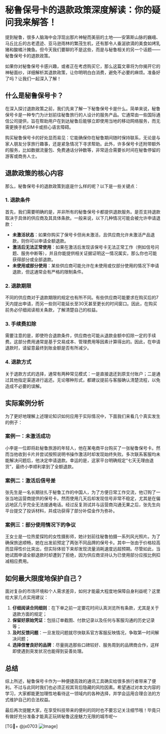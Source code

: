 # 秘鲁保号卡的退款政策深度解读：你的疑问我来解答！

提到秘鲁，很多人脑海中会浮现出那片神秘而美丽的土地——安第斯山脉的巍峨、马丘比丘的古老遗迹、亚马逊雨林的繁茂生机，还有那令人垂涎欲滴的美食如烤乳猪和酸橘汁腌鱼。但今天我们要聊的不是这些，而是与秘鲁相关的另一个话题——秘鲁保号卡的退款政策。

如果你对秘鲁保号卡感兴趣，或者正在考虑购买它，那么这篇文章将为你揭开它的神秘面纱，详细解析其退款政策，让你明明白白消费，避免不必要的麻烦。准备好了吗？让我们一起深入了解！

## 什么是秘鲁保号卡？

在深入探讨退款政策之前，我们先来了解一下秘鲁保号卡是什么。简单来说，秘鲁保号卡是一种专门为计划前往秘鲁旅行的人设计的服务产品。它通常由一些国际通信公司提供，旨在帮助用户在到达秘鲁后能够立即使用当地的移动网络服务，而无需更换手机SIM卡或担心语言障碍。

购买秘鲁保号卡的好处显而易见：它能确保你在秘鲁期间随时保持联系，无论是与家人朋友分享旅行趣事，还是紧急情况下寻求帮助。此外，许多保号卡还附带额外的服务，比如数据流量包、免费通话分钟数等，非常适合需要长时间在秘鲁停留的游客或商务人士。

## 退款政策的核心内容

那么，秘鲁保号卡的退款政策到底是什么样的呢？以下是一些关键点：

### 1. 退款条件

首先，我们需要明确的是，并非所有的秘鲁保号卡都提供退款服务。是否支持退款取决于具体的供应商及其具体条款。一般来说，以下几种情况可能会被允许申请退款：

- **未激活状态**：如果你购买了保号卡但尚未激活，且供应商允许未激活产品退款，则你可以申请全额退款。
- **激活后无法正常使用**：如果在激活后发现该保号卡无法正常工作（例如信号问题、服务中断等），并且你能提供相关证据证明这一情况属实，那么你也可能获得部分或全部退款。
- **未使用或部分使用**：某些供应商可能允许在未使用或仅部分使用的情况下申请退款，但这通常会有严格的限制条件。

### 2. 退款期限

不同的供应商对于退款期限的规定也有所不同。有些供应商可能要求在购买后的7天内提出申请，而另一些则可能延长至30天甚至更长的时间窗口。因此，在购买前务必仔细阅读相关条款，了解清楚自己的权益。

### 3. 手续费扣除

需要注意的是，即使符合退款条件，供应商也可能从退款金额中扣除一定的手续费。这部分费用通常是基于交易成本、管理费用等因素计算得出的。因此，在申请退款时，请留意最终到账金额是否有所减少。

### 4. 退款方式

关于退款方式的选择，通常有两种常见模式：一是直接退还到原支付账户；二是通过其他指定渠道进行返还。无论哪种形式，都建议提前与客服确认清楚流程，以免造成不必要的误解。

## 实际案例分析

为了更好地理解上述理论知识如何应用于实际情况中，下面我们来看几个真实发生的例子：

### 案例一：未激活成功

小李是一位即将赴秘鲁旅游的年轻人，他在某电商平台购买了一张秘鲁保号卡。然而当他收到卡片并尝试按照说明书操作激活时却发现始终失败。多次联系客服均未能解决问题后，他决定申请退款。幸运的是，这家平台明确规定“七天无理由退货”，最终小李顺利拿到了全额退款。

### 案例二：激活后信号差

张先生是一名长期驻扎于秘鲁工作的中国人，为了方便日常工作交流，他订购了一张当地运营商提供的保号卡。然而使用几天后却发现信号非常不稳定，尤其是在偏远地区几乎完全无法接通电话。经过反复测试并与运营商沟通无果之后，张先生向平台提交了投诉材料，并成功获得了部分补偿金作为弥补。

### 案例三：部分使用情况下的争议

王女士是一位热爱探险的女性摄影师，她计划前往秘鲁拍摄一系列风光照片。为了确保旅途顺畅，她在出发前预定了两张不同品牌的保号卡。其中一张由于价格较高而显得性价比突出，但实际体验下来却发现流量消耗速度远超预期。尽管如此，当她试图申请全额退款时却遭到了拒绝，因为供应商坚持认为已使用部分应按比例扣减相应费用。

## 如何最大限度地保护自己？

面对复杂的市场环境和个人需求差异，如何才能最大程度地保障自身利益呢？这里给大家几点实用建议：

1. **仔细阅读合同细则**：在下单之前一定要花时间认真浏览所有条款，尤其是关于退款方面的规定；
2. **保留好原始凭证**：包括订单截图、付款记录以及任何与客服沟通的历史记录等；
3. **及时反馈问题**：一旦发现问题就尽快联系官方客服反映情况，争取第一时间解决问题；
4. **选择信誉良好的品牌**：尽量挑选那些口碑较好、服务周到的品牌商合作，这样即使遇到突发状况也能得到妥善处理。

## 总结

综上所述，秘鲁保号卡作为一种便捷高效的通讯工具确实给很多旅行者带来了便利。不过与此同时我们也必须正视其背后隐藏的风险因素。希望通过对本文内容的学习，大家都能更加理性地看待这一领域内的各种选择，并学会运用合理合法的方式维护自己的合法权益。

最后再次提醒大家，在享受科技带来的便利的同时也不要忘记关注细节哦！毕竟只有做好充分准备才能真正玩转秘鲁这座魅力无限的城市呢～

[TG💪+ @jx0703 ![Image](https://github.com/user-attachments/assets/dbca1d08-cadb-493c-b0ec-ad6f7a83f270)]